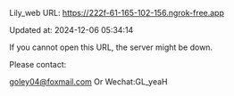 Lily_web URL: https://222f-61-165-102-156.ngrok-free.app

Updated at: 2024-12-06 05:34:14

If you cannot open this URL, the server might be down.

Please contact: 

goley04@foxmail.com Or Wechat:GL_yeaH